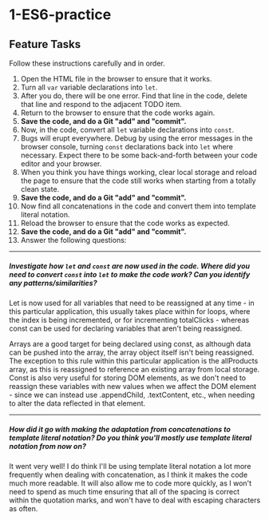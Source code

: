 # 1-ES6-practice

## Feature Tasks

Follow these instructions carefully and in order.

1. Open the HTML file in the browser to ensure that it works.
2. Turn all `var` variable declarations into `let`.
3. After you do, there will be one error. Find that line in the code, delete that line and respond to the adjacent TODO item.
4. Return to the browser to ensure that the code works again.
5. **Save the code, and do a Git "add" and "commit".**
6. Now, in the code, convert all `let` variable declarations into `const`.
7. Bugs will erupt everywhere. Debug by using the error messages in the browser console, turning `const` declarations back into `let` where necessary. Expect there to be some back-and-forth between your code editor and your browser.
8. When you think you have things working, clear local storage and reload the page to ensure that the code still works when starting from a totally clean state.
9. **Save the code, and do a Git "add" and "commit".**
10. Now find all concatenations in the code and convert them into template literal notation.
11. Reload the browser to ensure that the code works as expected.
12. **Save the code, and do a Git "add" and "commit".**
13. Answer the following questions:

---

##### Investigate how `let` and `const` are now used in the code. Where did you need to convert `const` into `let` to make the code work? Can you identify any patterns/similarities?

Let is now used for all variables that need to be reassigned at any time - in this particular application, this usually takes place within for loops, where the index is being incremented, or for incrementing totalClicks - whereas const can be used for declaring variables that aren't being reassigned.

Arrays are a good target for being declared using const, as although data can be pushed into the array, the array object itself isn't being reassigned. The exception to this rule within this particular application is the allProducts array, as this is reassigned to reference an existing array from local storage. Const is also very useful for storing DOM elements, as we don't need to reassign these variables with new values when we affect the DOM element - since we can instead use .appendChild, .textContent, etc., when needing to alter the data reflected in that element.

---

##### How did it go with making the adaptation from concatenations to template literal notation? Do you think you'll mostly use template literal notation from now on?

It went very well! I do think I'll be using template literal notation a lot more frequently when dealing with concatenation, as I think it makes the code much more readable. It will also allow me to code more quickly, as I won't need to spend as much time ensuring that all of the spacing is correct within the quotation marks, and won't have to deal with escaping characters as often.
